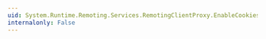 ```yaml
---
uid: System.Runtime.Remoting.Services.RemotingClientProxy.EnableCookies
internalonly: False
---
```

